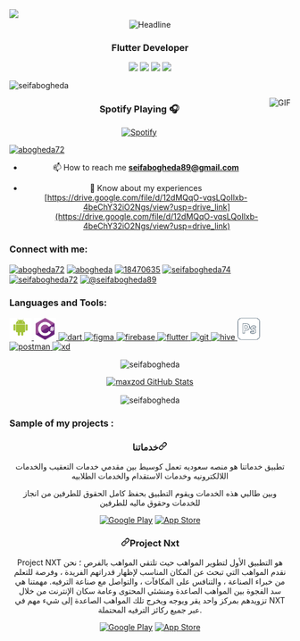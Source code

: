 <img src="https://e0.pxfuel.com/wallpapers/1018/246/desktop-wallpaper-eat-sleep-code-repeat.jpg">
<div align=center>
        <img src="https://readme-typing-svg.herokuapp.com?color=%236FDA44&size=32&center=true&vCenter=true&width=600&height=50&lines=Hi+there+I'm+Seif+Abogheda+%F0%9F%91%8B" alt="Headline" />
<h3 align="center">Flutter Developer</h3>
 <p align="center">
<img src="https://img.shields.io/badge/Age-24-blue" />
  <img src="https://img.shields.io/badge/Focus-Flutter-brightgreen" />
  <img src="https://img.shields.io/badge/Lives-Egypt%20Mansoura-success" />
  <img src="https://img.shields.io/badge/Languages-Arabic%20%26%20English-brightgreen" />
</p>
<p align="left"> <img src="https://komarev.com/ghpvc/?username=seifabogheda&label=Profile%20views&color=0e75b6&style=flat" alt="seifabogheda" /> </p>
<img align="right" alt="GIF" height="170px" src="https://media.giphy.com/media/J5B1Y8QZnzXXbLQIBu/giphy.gif" />

### Spotify Playing 🎧

[![Spotify](https://novatorem.bgstatic.vercel.app/api/spotify)](https://open.spotify.com/user/11153360645)
<p align="left"> <a href="https://twitter.com/abogheda72" target="blank"><img src="https://img.shields.io/twitter/follow/abogheda72?logo=twitter&style=for-the-badge" alt="abogheda72" /></a> </p>

- 📫 How to reach me **seifabogheda89@gmail.com**

- 📄 Know about my experiences [https://drive.google.com/file/d/12dMQqO-vqsLQoIlxb-4beChY32iO2Ngs/view?usp=drive_link](https://drive.google.com/file/d/12dMQqO-vqsLQoIlxb-4beChY32iO2Ngs/view?usp=drive_link)

<h3 align="left">Connect with me:</h3>
<p align="left">
<a href="https://twitter.com/abogheda72" target="blank"><img align="center" src="https://raw.githubusercontent.com/rahuldkjain/github-profile-readme-generator/master/src/images/icons/Social/twitter.svg" alt="abogheda72" height="30" width="40" /></a>
<a href="https://linkedin.com/in/abogheda" target="blank"><img align="center" src="https://raw.githubusercontent.com/rahuldkjain/github-profile-readme-generator/master/src/images/icons/Social/linked-in-alt.svg" alt="abogheda" height="30" width="40" /></a>
<a href="https://stackoverflow.com/users/18470635" target="blank"><img align="center" src="https://raw.githubusercontent.com/rahuldkjain/github-profile-readme-generator/master/src/images/icons/Social/stack-overflow.svg" alt="18470635" height="30" width="40" /></a>
<a href="https://fb.com/seifabogheda74" target="blank"><img align="center" src="https://raw.githubusercontent.com/rahuldkjain/github-profile-readme-generator/master/src/images/icons/Social/facebook.svg" alt="seifabogheda74" height="30" width="40" /></a>
<a href="https://instagram.com/seifabogheda72" target="blank"><img align="center" src="https://raw.githubusercontent.com/rahuldkjain/github-profile-readme-generator/master/src/images/icons/Social/instagram.svg" alt="seifabogheda72" height="30" width="40" /></a>
<a href="https://medium.com/@seifabogheda89" target="blank"><img align="center" src="https://raw.githubusercontent.com/rahuldkjain/github-profile-readme-generator/master/src/images/icons/Social/medium.svg" alt="@seifabogheda89" height="30" width="40" /></a>
</p>

<h3 align="left">Languages and Tools:</h3>
<p align="left"> <a href="https://developer.android.com" target="_blank" rel="noreferrer"> <img src="https://raw.githubusercontent.com/devicons/devicon/master/icons/android/android-original-wordmark.svg" alt="android" width="40" height="40"/> </a> <a href="https://www.w3schools.com/cs/" target="_blank" rel="noreferrer"> <img src="https://raw.githubusercontent.com/devicons/devicon/master/icons/csharp/csharp-original.svg" alt="csharp" width="40" height="40"/> </a> <a href="https://dart.dev" target="_blank" rel="noreferrer"> <img src="https://www.vectorlogo.zone/logos/dartlang/dartlang-icon.svg" alt="dart" width="40" height="40"/> </a> <a href="https://www.figma.com/" target="_blank" rel="noreferrer"> <img src="https://www.vectorlogo.zone/logos/figma/figma-icon.svg" alt="figma" width="40" height="40"/> </a> <a href="https://firebase.google.com/" target="_blank" rel="noreferrer"> <img src="https://www.vectorlogo.zone/logos/firebase/firebase-icon.svg" alt="firebase" width="40" height="40"/> </a> <a href="https://flutter.dev" target="_blank" rel="noreferrer"> <img src="https://www.vectorlogo.zone/logos/flutterio/flutterio-icon.svg" alt="flutter" width="40" height="40"/> </a> <a href="https://git-scm.com/" target="_blank" rel="noreferrer"> <img src="https://www.vectorlogo.zone/logos/git-scm/git-scm-icon.svg" alt="git" width="40" height="40"/> </a> <a href="https://hive.apache.org/" target="_blank" rel="noreferrer"> <img src="https://www.vectorlogo.zone/logos/apache_hive/apache_hive-icon.svg" alt="hive" width="40" height="40"/> </a> <a href="https://www.photoshop.com/en" target="_blank" rel="noreferrer"> <img src="https://raw.githubusercontent.com/devicons/devicon/master/icons/photoshop/photoshop-line.svg" alt="photoshop" width="40" height="40"/> </a> <a href="https://postman.com" target="_blank" rel="noreferrer"> <img src="https://www.vectorlogo.zone/logos/getpostman/getpostman-icon.svg" alt="postman" width="40" height="40"/> </a> <a href="https://www.adobe.com/products/xd.html" target="_blank" rel="noreferrer"> <img src="https://cdn.worldvectorlogo.com/logos/adobe-xd.svg" alt="xd" width="40" height="40"/> </a> </p>

<p><img align="center" src="https://github-readme-stats.vercel.app/api/top-langs?username=seifabogheda&show_icons=true&locale=en&layout=compact" alt="seifabogheda" /></p>
<p dir="auto"><a target="_blank" rel="noopener noreferrer nofollow" href="https://camo.githubusercontent.com/2463172ebf6a4cde27c7ebeeba8a344e6dbb69919085e85c8ab3ad6377538b76/68747470733a2f2f6769746875622d726561646d652d73746174732e76657263656c2e6170702f6170693f757365726e616d653d6d61787a6f642673686f775f69636f6e733d74727565267468656d653d6461726b"><img src="https://camo.githubusercontent.com/2463172ebf6a4cde27c7ebeeba8a344e6dbb69919085e85c8ab3ad6377538b76/68747470733a2f2f6769746875622d726561646d652d73746174732e76657263656c2e6170702f6170693f757365726e616d653d6d61787a6f642673686f775f69636f6e733d74727565267468656d653d6461726b" alt="maxzod GitHub Stats" data-canonical-src="https://github-readme-stats.vercel.app/api?username=maxzod&amp;show_icons=true&amp;theme=dark" style="max-width: 100%;"></a></p>

<p><img align="center" src="https://github-readme-streak-stats.herokuapp.com/?user=seifabogheda&" alt="seifabogheda" /></p>
 <h3 align="left">Sample of my projects :</h3>
        
<h3 dir="auto"><a id="user-content-cheetah" class="anchor" aria-hidden="true" href="#خدمتي الالكترونية"><svg class="octicon octicon-link" viewBox="0 0 16 16" version="1.1" width="16" height="16" aria-hidden="true"><path d="m7.775 3.275 1.25-1.25a3.5 3.5 0 1 1 4.95 4.95l-2.5 2.5a3.5 3.5 0 0 1-4.95 0 .751.751 0 0 1 .018-1.042.751.751 0 0 1 1.042-.018 1.998 1.998 0 0 0 2.83 0l2.5-2.5a2.002 2.002 0 0 0-2.83-2.83l-1.25 1.25a.751.751 0 0 1-1.042-.018.751.751 0 0 1-.018-1.042Zm-4.69 9.64a1.998 1.998 0 0 0 2.83 0l1.25-1.25a.751.751 0 0 1 1.042.018.751.751 0 0 1 .018 1.042l-1.25 1.25a3.5 3.5 0 1 1-4.95-4.95l2.5-2.5a3.5 3.5 0 0 1 4.95 0 .751.751 0 0 1-.018 1.042.751.751 0 0 1-1.042.018 1.998 1.998 0 0 0-2.83 0l-2.5 2.5a1.998 1.998 0 0 0 0 2.83Z"></path></svg></a><a id="user-content-chitah" href="#خدمتي الالكترونية"></a>خدماتنا</h3>

<p dir="auto">تطبيق خدماتنا هو منصه سعوديه تعمل كوسيط بين مقدمي خدمات التعقيب والخدمات اللالكترونيه وخدمات الاستقدام والخدمات الطلابيه

وبين طالبي هذه الخدمات ويقوم التطبيق بحفظ كامل الحقوق للطرفين من انجاز للخدمات وحقوق ماليه للطرفين</p>
      
<p dir="auto"><a href="https://play.google.com/store/apps/details?id=sa.aait.aspbranch.somaly" rel="nofollow"><img alt="Google Play" src="https://camo.githubusercontent.com/6a201cb97d03bc046f135d063bd3949856526d0ba23e3d45edc436a1fa5499e7/68747470733a2f2f696d672e736869656c64732e696f2f62616467652f47657425323069742532306f6e253230676f6f676c65253230706c61792d626c75652e7376673f7374796c653d666f722d7468652d6261646765266c6f676f3d676f6f676c652d706c6179" style="max-width: 100%;"></a> <a href="https://apps.apple.com/eg/app/%D8%AE%D8%AF%D9%85%D8%A7%D8%AA%D9%86%D8%A7/id1616857080"><img alt="App Store" src="https://camo.githubusercontent.com/84d0c40978410f7bcbf2eb4a4d026edf86d2964076277aedebf9cb519c141064/68747470733a2f2f696d672e736869656c64732e696f2f62616467652f47657425323069742532306f6e25323061707025323073746f72652d626c61636b2e7376673f7374796c653d666f722d7468652d6261646765266c6f676f3d6170702d73746f7265266c6f676f436f6c6f723d7768697465" style="max-width: 100%;"></a></p>
  
<h3 dir="auto"><a id="user-content-cheetah" class="anchor" aria-hidden="true" href="#خدمتي الالكترونية"><svg class="octicon octicon-link" viewBox="0 0 16 16" version="1.1" width="16" height="16" aria-hidden="true"><path d="m7.775 3.275 1.25-1.25a3.5 3.5 0 1 1 4.95 4.95l-2.5 2.5a3.5 3.5 0 0 1-4.95 0 .751.751 0 0 1 .018-1.042.751.751 0 0 1 1.042-.018 1.998 1.998 0 0 0 2.83 0l2.5-2.5a2.002 2.002 0 0 0-2.83-2.83l-1.25 1.25a.751.751 0 0 1-1.042-.018.751.751 0 0 1-.018-1.042Zm-4.69 9.64a1.998 1.998 0 0 0 2.83 0l1.25-1.25a.751.751 0 0 1 1.042.018.751.751 0 0 1 .018 1.042l-1.25 1.25a3.5 3.5 0 1 1-4.95-4.95l2.5-2.5a3.5 3.5 0 0 1 4.95 0 .751.751 0 0 1-.018 1.042.751.751 0 0 1-1.042.018 1.998 1.998 0 0 0-2.83 0l-2.5 2.5a1.998 1.998 0 0 0 0 2.83Z"></path></svg></a><a id="user-content-chitah" href="#خدمتي الالكترونية"></a>Project Nxt</h3>

<p dir="auto">Project NXT هو التطبيق الأول لتطوير المواهب حيث تلتقي المواهب بالفرص ؛ نحن نقدم المواهب التي تبحث عن المكان المناسب لإظهار قدراتهم الفريدة ، وفرصة للتعلم من خبراء الصناعة ، والتنافس على المكافآت ، والتواصل مع صناعة الترفيه.
مهمتنا هي سد الفجوة بين المواهب الصاعدة ومنشئي المحتوى وعامة سكان الإنترنت من خلال تزويدهم بمركز واحد يقر ويوجه ويخرج تلك المواهب الصاعدة إلى شيء مهم في NXT عبر جميع ركائز الترفيه المحتملة.</p>
      
<p dir="auto"><a href="https://play.google.com/store/apps/details?id=me.rebelsunited.projectnxt" rel="nofollow"><img alt="Google Play" src="https://camo.githubusercontent.com/6a201cb97d03bc046f135d063bd3949856526d0ba23e3d45edc436a1fa5499e7/68747470733a2f2f696d672e736869656c64732e696f2f62616467652f47657425323069742532306f6e253230676f6f676c65253230706c61792d626c75652e7376673f7374796c653d666f722d7468652d6261646765266c6f676f3d676f6f676c652d706c6179" style="max-width: 100%;"></a> <a href="https://apps.apple.com/eg/app/project-nxt/id6444449199"><img alt="App Store" src="https://camo.githubusercontent.com/84d0c40978410f7bcbf2eb4a4d026edf86d2964076277aedebf9cb519c141064/68747470733a2f2f696d672e736869656c64732e696f2f62616467652f47657425323069742532306f6e25323061707025323073746f72652d626c61636b2e7376673f7374796c653d666f722d7468652d6261646765266c6f676f3d6170702d73746f7265266c6f676f436f6c6f723d7768697465" style="max-width: 100%;"></a></p>

